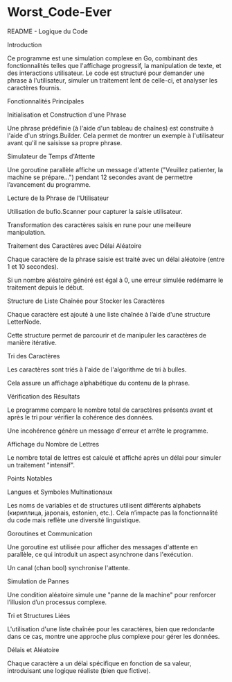 # Worst_Code-Ever

README - Logique du Code

Introduction

Ce programme est une simulation complexe en Go, combinant des fonctionnalités telles que l'affichage progressif, la manipulation de texte, et des interactions utilisateur. Le code est structuré pour demander une phrase à l'utilisateur, simuler un traitement lent de celle-ci, et analyser les caractères fournis.

Fonctionnalités Principales

Initialisation et Construction d'une Phrase

Une phrase prédéfinie (à l'aide d'un tableau de chaînes) est construite à l'aide d'un strings.Builder. Cela permet de montrer un exemple à l'utilisateur avant qu'il ne saisisse sa propre phrase.

Simulateur de Temps d'Attente

Une goroutine parallèle affiche un message d'attente ("Veuillez patienter, la machine se prépare...") pendant 12 secondes avant de permettre l’avancement du programme.

Lecture de la Phrase de l'Utilisateur

Utilisation de bufio.Scanner pour capturer la saisie utilisateur.

Transformation des caractères saisis en rune pour une meilleure manipulation.

Traitement des Caractères avec Délai Aléatoire

Chaque caractère de la phrase saisie est traité avec un délai aléatoire (entre 1 et 10 secondes).

Si un nombre aléatoire généré est égal à 0, une erreur simulée redémarre le traitement depuis le début.

Structure de Liste Chaînée pour Stocker les Caractères

Chaque caractère est ajouté à une liste chaînée à l’aide d'une structure LetterNode.

Cette structure permet de parcourir et de manipuler les caractères de manière itérative.

Tri des Caractères

Les caractères sont triés à l'aide de l'algorithme de tri à bulles.

Cela assure un affichage alphabétique du contenu de la phrase.

Vérification des Résultats

Le programme compare le nombre total de caractères présents avant et après le tri pour vérifier la cohérence des données.

Une incohérence génère un message d'erreur et arrête le programme.

Affichage du Nombre de Lettres

Le nombre total de lettres est calculé et affiché après un délai pour simuler un traitement "intensif".

Points Notables

Langues et Symboles Multinationaux

Les noms de variables et de structures utilisent différents alphabets (кириллица, japonais, estonien, etc.). Cela n’impacte pas la fonctionnalité du code mais reflète une diversité linguistique.

Goroutines et Communication

Une goroutine est utilisée pour afficher des messages d'attente en parallèle, ce qui introduit un aspect asynchrone dans l'exécution.

Un canal (chan bool) synchronise l'attente.

Simulation de Pannes

Une condition aléatoire simule une "panne de la machine" pour renforcer l’illusion d’un processus complexe.

Tri et Structures Liées

L'utilisation d'une liste chaînée pour les caractères, bien que redondante dans ce cas, montre une approche plus complexe pour gérer les données.

Délais et Aléatoire

Chaque caractère a un délai spécifique en fonction de sa valeur, introduisant une logique réaliste (bien que fictive).